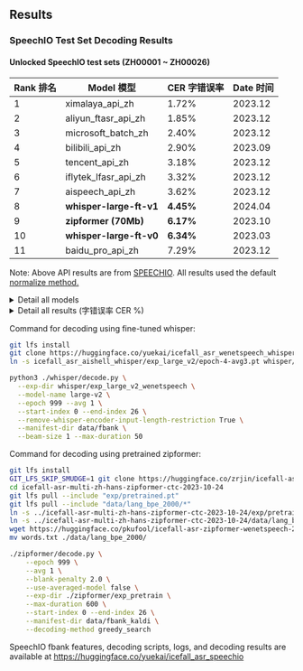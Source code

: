 ## Results

### SpeechIO Test Set Decoding Results




#### **Unlocked** SpeechIO test sets (ZH00001 ~ ZH00026)
| Rank 排名 | Model 模型 | CER 字错误率 | Date 时间 |
| --- | --- | --- | --- |
| 1 | ximalaya_api_zh | 1.72% | 2023.12 |
| 2 | aliyun_ftasr_api_zh | 1.85% | 2023.12 |
| 3 | microsoft_batch_zh | 2.40% | 2023.12 |
| 4 | bilibili_api_zh | 2.90% | 2023.09 |
| 5 | tencent_api_zh | 3.18% | 2023.12 |
| 6 | iflytek_lfasr_api_zh | 3.32% | 2023.12 |
| 7 | aispeech_api_zh | 3.62% | 2023.12 |
| 8 | **whisper-large-ft-v1** | **4.45%** | 2024.04 |
| 9 | **zipformer (70Mb)** | **6.17%** | 2023.10 |
| 10 | **whisper-large-ft-v0**  | **6.34%** | 2023.03 |
| 11 | baidu_pro_api_zh | 7.29% | 2023.12 |

Note: Above API results are from [SPEECHIO](https://github.com/SpeechColab/Leaderboard). All results used the default [normalize method.](https://github.com/SpeechColab/Leaderboard/blob/master/utils/benchmark.sh#L67)

<details><summary> Detail all models </summary><p>

| Model | Training Set | Note |
|----------------------------------------------------------------------------------------------------------|---------------|-----------------------------------------------------|
|[zipformer](https://huggingface.co/zrjin/icefall-asr-multi-zh-hans-zipformer-ctc-2023-10-24)| multi-hans-zh | decoding with transducer head and blank penalty 2.0 |
|[whisper-large-ft-v0](https://huggingface.co/yuekai/icefall_asr_wenetspeech_whisper)| wenetspeech | |
|[whisper-large-ft-v1](https://huggingface.co/yuekai/icefall_asr_multi-hans-zh_whisper)|wenetspeech(updated), other multi-hans-zh exclude datatang 200h|[wenetspeech update method](https://github.com/k2-fsa/icefall/blob/master/egs/wenetspeech/ASR/local/fix_manifest.py)|

</details>


<details><summary> Detail all results (字错误率 CER %) </summary><p>

| Test Set ID          | 测试场景&内容领域             | bilibili_api_zh (2023.09)  | whisper-large-ft-v0 | whisper-large-ft-v1 | zipformer |
|----------------------|-------------------------------|-----------------|---------|-----------|-----------|
| Avg (01-26)          |                              |  2.9            | 6.34    | 4.45      | 6.17      |
| SPEECHIO_ASR_ZH00001 | 新闻联播                       | 0.54            | 1.42    | 1.11      | 1.37      |
| SPEECHIO_ASR_ZH00002 | 访谈 鲁豫有约                  | 2.78            | 4.76    | 3.25      | 4.67      |
| SPEECHIO_ASR_ZH00003 | 电视节目 天下足球              | 0.81            | 2.17    | 1.64      | 2.71      |
| SPEECHIO_ASR_ZH00004 | 场馆演讲 罗振宇跨年            | 1.48            | 2.53    | 1.91      | 2.54      |
| SPEECHIO_ASR_ZH00005 | 在线教育 李永乐 科普           | 1.47            | 4.27    | 1.98      | 3.12      |
| SPEECHIO_ASR_ZH00006 | 直播 王者荣耀 张大仙&骚白      | 5.85            | 12.55   | 9.28      | 12.86     |
| SPEECHIO_ASR_ZH00007 | 直播 带货 李佳琪&薇娅          | 6.19            | 13.38   | 11.14     | 14.58     |
| SPEECHIO_ASR_ZH00008 | 线下培训 老罗语录              | 3.68            | 9.56    | 7.47      | 9.05      |
| SPEECHIO_ASR_ZH00009 | 播客 故事FM                    | 3.18            | 5.66    | 3.78      | 5.4       |
| SPEECHIO_ASR_ZH00010 | 播客 创业内幕                  | 3.51            | 7.84    | 4.32      | 6.4       |
| SPEECHIO_ASR_ZH00011 | 在线教育 罗翔 刑法法考         | 1.77            | 3.22    | 2.49      | 3.12      |
| SPEECHIO_ASR_ZH00012 | 在线教育 张雪峰 考研           | 2.11            | 5.98    | 3.09      | 4.41      |
| SPEECHIO_ASR_ZH00013 | 短视频 影剪 谷阿莫&牛叔说电影  | 2.97            | 5.91    | 3.78      | 6.56      |
| SPEECHIO_ASR_ZH00014 | 短视频 美式&烹饪               | 3.56            | 6.03    | 5.28      | 8.14      |
| SPEECHIO_ASR_ZH00015 | 评书 单田芳 白眉大侠           | 4.72            | 8.77    | 7.97      | 9.1       |
| SPEECHIO_ASR_ZH00016 | 相声 德云社专场                | 3.01            | 5.24    | 4.41      | 5.59      |
| SPEECHIO_ASR_ZH00017 | 脱口秀 吐槽大会                | 2.93            | 7.05    | 3.27      | 5.17      |
| SPEECHIO_ASR_ZH00018 | 少儿卡通 小猪佩奇&熊出没       | 1.98            | 3.53    | 3.21      | 4.15      |
| SPEECHIO_ASR_ZH00019 | 体育赛事解说 NBA比赛           | 2.32            | 6.89    | 4.24      | 6.66      |
| SPEECHIO_ASR_ZH00020 | 纪录片 篮球人物                | 1.51            | 4.16    | 2.96      | 4.2       |
| SPEECHIO_ASR_ZH00021 | 短视频 汽车之家 汽车评测      | 1.75            | 4.77    | 2.77      | 4.17      |
| SPEECHIO_ASR_ZH00022 | 短视频 小艾大叔 豪宅带看       | 3.29            | 6.35    | 5.66      | 6.72      |
| SPEECHIO_ASR_ZH00023 | 短视频 开箱视频 Zeal&无聊开箱  | 2.18            | 8.99    | 4.45      | 7.94      |
| SPEECHIO_ASR_ZH00024 | 短视频 付老师 农业种植         | 4.80            | 10.81   | 6.25      | 8.64      |
| SPEECHIO_ASR_ZH00025 | 线下课堂 石国鹏 古希腊哲学     | 3.32            | 8.41    | 5.8       | 8.54      |
| SPEECHIO_ASR_ZH00026 | 广播电台节目 张震鬼故事        | 3.70            | 4.52    | 4.11      | 4.67      |
</details>


Command for decoding using fine-tuned whisper:
```bash
git lfs install
git clone https://huggingface.co/yuekai/icefall_asr_wenetspeech_whisper
ln -s icefall_asr_aishell_whisper/exp_large_v2/epoch-4-avg3.pt whisper/exp_large_v2_wenetspeech/epoch-999.pt

python3 ./whisper/decode.py \
  --exp-dir whisper/exp_large_v2_wenetspeech \
  --model-name large-v2 \
  --epoch 999 --avg 1 \
  --start-index 0 --end-index 26 \
  --remove-whisper-encoder-input-length-restriction True \
  --manifest-dir data/fbank \
  --beam-size 1 --max-duration 50
```
Command for decoding using pretrained zipformer:
```bash
git lfs install
GIT_LFS_SKIP_SMUDGE=1 git clone https://huggingface.co/zrjin/icefall-asr-multi-zh-hans-zipformer-ctc-2023-10-24
cd icefall-asr-multi-zh-hans-zipformer-ctc-2023-10-24
git lfs pull --include "exp/pretrained.pt"
git lfs pull --include "data/lang_bpe_2000/*"
ln -s ../icefall-asr-multi-zh-hans-zipformer-ctc-2023-10-24/exp/pretrained.pt zipformer/exp_pretrain/epoch-999.pt
ln -s ../icefall-asr-multi-zh-hans-zipformer-ctc-2023-10-24/data/lang_bpe_2000/ ./data
wget https://huggingface.co/pkufool/icefall-asr-zipformer-wenetspeech-20230615/resolve/main/data/lang_char/words.txt
mv words.txt ./data/lang_bpe_2000/

./zipformer/decode.py \
    --epoch 999 \
    --avg 1 \
    --blank-penalty 2.0 \
    --use-averaged-model false \
    --exp-dir ./zipformer/exp_pretrain \
    --max-duration 600 \
    --start-index 0 --end-index 26 \
    --manifest-dir data/fbank_kaldi \
    --decoding-method greedy_search
```

SpeechIO fbank features, decoding scripts, logs, and decoding results
are available at
<https://huggingface.co/yuekai/icefall_asr_speechio>
